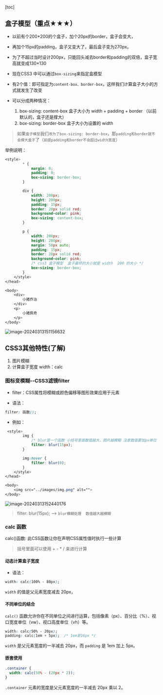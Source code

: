 [toc]



## 盒子模型（重点★★★）

* 以前有个200*200的个盒子，加个20px的border，盒子会变大，
* 再加个15px的padding，盒子又变大了，最后盒子变为270px。
* 为了不超过当时设计200px，只能回头减去border和padding的双倍，盒子宽高就变成130×130



* 现在CSS3 中可以通过`box-sizing`来指定盒模型

* 有2个值：即可指定为`content-box、border-box`，这样我们计算盒子大小的方式就发生了改变

* 可以分成两种情况：

  1. box-sizing: content-box  盒子大小为 width + padding + border  （以前默认的，盒子还是撑大）
  2. box-sizing: border-box  盒子大小为设置的 width

  

> 如果`盒子模型`我们`改为了box-sizing: border-box`，那`padding和border就不会撑大盒子`了（`前提padding和border不会超过width宽度`）



举例说明：

```css
<style>
        * {
            margin: 0;
            padding: 0;
            box-sizing: border-box;
        }

        div {
            width: 200px;
            height: 200px;
            padding: 15px;
            border: 20px solid red;
            background-color: pink;
            box-sizing: content-box;
        }

        p {
            width: 200px;
            height: 200px;
            margin: 50px auto;
            padding: 15px;
            border: 20px solid red;
            background-color: pink;
            /* css3 盒子模型  盒子最终的大小就是 width  200 的大小 */
            box-sizing: border-box;
        }
    </style>
</head>

<body>
    <div>
        小猪乔治
    </div>
    <p>
        小猪佩奇
    </p>
</body>
```



![image-20240313151156632](http://images.newstar.net.cn/sally-imgsimage-20240313151156632.png) 









## CSS3其他特性(了解)

1. 图片模糊
2. 计算盒子宽度 width：calc





### 图标变模糊--CSS3滤镜filter

* filter：CSS属性将模糊或颜色偏移等图形效果应用于元素

* 语法：

```css
filter: 函数(); 
```

* 例如：

```css
 <style>
        img {
            /* blur是一个函数 小括号里面数值越大，图片越模糊 注意数值要加px单位 */
            filter: blur(15px);
        }

        img:hover {
            filter: blur(0);
        }
    </style>
</head>

<body>
    <img src="../images/img.png" alt="">
</body>
```



![image-20240313152440176](http://images.newstar.net.cn/sally-imgsimage-20240313152440176.png) 

> filter: blur(15px);  -->  `blur模糊处理  数值越大越模糊`





### calc 函数

calc()函数: 此CSS函数让你在声明CSS属性值时执行一些计算

> 括号里面可以使用 + - *  / 来进行计算



#### 动态计算盒子宽度

* 语法：

```css
width: calc(100% - 80px);
```

`width` 的值是父元素宽度减去 20px，



#### 不同单位的结合

`calc()` 函数允许你在不同单位之间进行运算，包括像素（px）、百分比（%）、视口宽度单位（vw）、视口高度单位（vh）等。

```css
width: calc(50% - 20px);
padding: calc(1em + 5px);  /* 1em是16px */
```

`width` 是父元素宽度的一半减去 20px，而 `padding` 是 1em 加上 5px。





#### 嵌套使用

```css
.container {
  width: calc(50% - (20px * 2));
}
```

`.container` 元素的宽度是父元素宽度的一半减去 20px 乘以 2。




